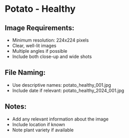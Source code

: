 # Potato - Healthy

## Image Requirements:
- Minimum resolution: 224x224 pixels
- Clear, well-lit images
- Multiple angles if possible
- Include both close-up and wide shots

## File Naming:
- Use descriptive names: potato_healthy_001.jpg
- Include date if relevant: potato_healthy_2024_001.jpg

## Notes:
- Add any relevant information about the image
- Include location if known
- Note plant variety if available
